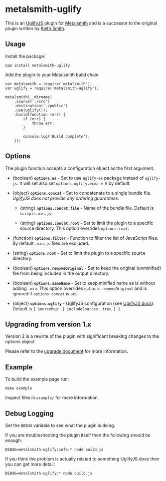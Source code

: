 # metalsmith-uglify

This is an [UglifyJS](http://lisperator.net/uglifyjs/) plugin for [Metalsmith](http://www.metalsmith.io/) and is a successor to the original plugin written by [Keith Smith](https://github.com/ksmithut).

## Usage

Install the package:
```
npm install metalsmith-uglify
```

Add the plugin to your Metalsmith build chain:
```
var metalsmith = require('metalsmith');
var uglify = require('metalsmith-uglify');

metalsmith(__dirname)
    .source('./src')
    .destination('./public')
    .use(uglify());
    .build(function (err) {
        if (err) {
            throw err;
        }

        console.log('Build complete');
    });
```

## Options

The plugin function accepts a configuration object as the first argument.

* {boolean} **`options.es`** -
  Set to use `uglify-es` package instead of `uglify-js`.
  It will set also set `options.uglify.ecma = 6` by default.

* {object} **`options.concat`** -
  Set to concatenate to a single bundle file.
  _UglifyJS does not provide any ordering guarantees._

  - {string} **`options.concat.file`** -
    Name of the bundle file. Default is `scripts.min.js`.

  - {string} **`options.concat.root`** -
    Set to limit the plugin to a specific source directory.
    This option overrides `options.root`.

* {function} **`options.filter`** -
  Function to filter the list of JavaScript files.
  By default `.min.js` files are excluded.

* {string} **`options.root`** -
  Set to limit the plugin to a specific source directory.

* {boolean} **`options.removeOriginal`** -
  Set to keep the original (unminified) file from being included in the output directory.

* {boolean} **`options.sameName`** -
  Set to keep minified name as is without adding `.min`.
  This option overrides `options.removeOriginal` and is ignored if `options.concat` is set.

* {object} **`options.uglify`** -
  UglifyJS configuration (see [UglifyJS docs](https://github.com/mishoo/UglifyJS2#minify-options)).
  Default is `{ sourceMap: { includeSources: true } }`.

## Upgrading from version 1.x

Version 2 is a rewrite of the plugin with significant breaking changes to the options object.

Please refer to the [upgrade document](1to2.md) for more information.

## Example

To build the example page run:

```
make example
```

Inspect files in `example/` for more information.

## Debug Logging

Set the `DEBUG` variable to see what the plugin is doing.

If you are troubleshooting the plugin itself then the following should be enough:
```
DEBUG=metalsmith-uglify:info:* node build.js
```

If you think the problem is actually related to something UglifyJS does then you can get more detail:
```
DEBUG=metalsmith-uglify:* node build.js
```

